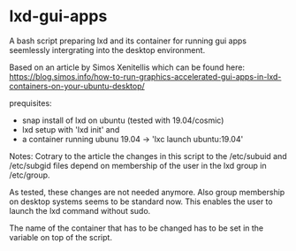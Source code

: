 # lxd-gui-apps
A bash script preparing lxd and its container for running gui apps seemlessly intergrating into the desktop environment.


Based on an article by Simos Xenitellis which can be found here:
https://blog.simos.info/how-to-run-graphics-accelerated-gui-apps-in-lxd-containers-on-your-ubuntu-desktop/


prequisites:

- snap install of lxd on ubuntu (tested with 19.04/cosmic)
- lxd setup with 'lxd init' and 
- a container running ubunu 19.04 -> 'lxc launch ubuntu:19.04'


Notes:
Cotrary to the article the changes in this script to the /etc/subuid and /etc/subgid files depend on membership
of the user in the lxd group in /etc/group.

As tested, these changes are not needed anymore. Also group membership on desktop systems seems to be standard now.
This enables the user to launch the lxd command without sudo.

The name of the container that has to be changed has to be set in the variable on top of the script.


